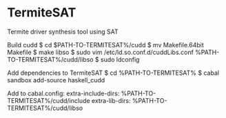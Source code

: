 TermiteSAT
==========

Termite driver synthesis tool using SAT

Build cudd
    $ cd $PATH-TO-TERMITESAT%/cudd
    $ mv Makefile.64bit Makefile
    $ make libso
    $ sudo vim /etc/ld.so.conf.d/cuddLibs.conf
    %PATH-TO-TERMITESAT%/cudd/libso
    $ sudo ldconfig

Add dependencies to TermiteSAT
    $ cd %PATH-TO-TERMITESAT%
    $ cabal sandbox add-source haskell\_cudd

Add to cabal.config:
extra-include-dirs: %PATH-TO-TERMITESAT%/cudd/include
extra-lib-dirs: %PATH-TO-TERMITESAT%/cudd/libso
